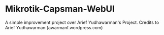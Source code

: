# Mikrotik-Capsman-WebUI
A simple improvement project over Arief Yudhawarman's Project. Credits to Arief Yudhawarman (awarmanf.wordpress.com)
